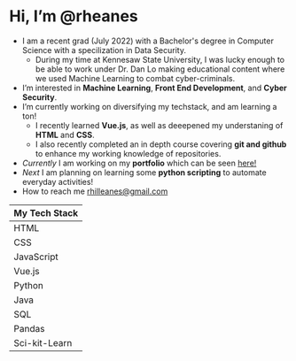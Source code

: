 # Hi, I’m @rheanes #
-  I am a recent grad (July 2022) with a Bachelor's degree in Computer Science with a specilization in Data Security.
    -  During my time at Kennesaw State University, I was lucky enough to be able to work under Dr. Dan Lo making educational content where we used Machine Learning to combat cyber-criminals.
-  I’m interested in __Machine Learning__, __Front End Development__, and __Cyber Security__.
-  I’m currently working on diversifying my techstack, and am learning a ton!
    -  I recently learned __Vue.js__, as well as deeepened my understaning of __HTML__ and __CSS__.
    -  I also recently completed an  in depth course covering __git and github__ to enhance my working knowledge of repositories.
-  _Currently_ I am working on my __portfolio__ which can be seen [here!](https://github.com/rheanes/reanes_portfolio/ "myPortfolio")
-  _Next_ I am planning on learning some __python scripting__ to automate everyday activities!
-  How to reach me rhilleanes@gmail.com

My Tech Stack|
-------------|
HTML|
CSS|
JavaScript|
Vue.js|
Python|
Java|
SQL|
Pandas|
Sci-kit-Learn|





<!---
rheanes/rheanes is a ✨ special ✨ repository because its `README.md` (this file) appears on your GitHub profile.
You can click the Preview link to take a look at your changes.
--->
